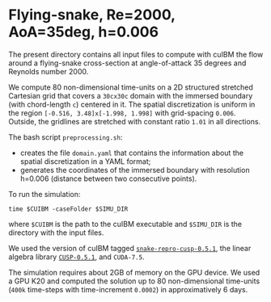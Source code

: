# Flying-snake, Re=2000, AoA=35deg, h=0.006

The present directory contains all input files to compute with cuIBM the flow around a flying-snake cross-section at angle-of-attack 35 degrees and Reynolds number 2000.

We compute 80 non-dimensional time-units on a 2D structured stretched Cartesian grid that covers a `30cx30c` domain with the immersed boundary 
(with chord-length `c`) centered in it.
The spatial discretization is uniform in the region `[-0.516, 3.48]x[-1.998, 1.998]` with grid-spacing `0.006`.
Outside, the gridlines are stretched with constant ratio `1.01` in all directions.

The bash script `preprocessing.sh`:
- creates the file `domain.yaml` that contains the information about the spatial discretization in a YAML format;
- generates the coordinates of the immersed boundary with resolution h=0.006 (distance between two consecutive points).

To run the simulation:

    time $CUIBM -caseFolder $SIMU_DIR

where `$CUIBM` is the path to the cuIBM executable and `$SIMU_DIR` is the directory with the input files.

We used the version of cuIBM tagged [`snake-repro-cusp-0.5.1`](https://github.com/barbagroup/cuIBM/releases/tag/snake-repro-cusp-0.5.1), the linear algebra library [`CUSP-0.5.1`](https://github.com/cusplibrary/cusplibrary/releases/tag/v0.5.1), and `CUDA-7.5`.

The simulation requires about 2GB of memory on the GPU device.
We used a GPU K20 and computed the solution up to 80 non-dimensional time-units (`400k` time-steps with time-increment `0.0002`) in approximatively 6 days.